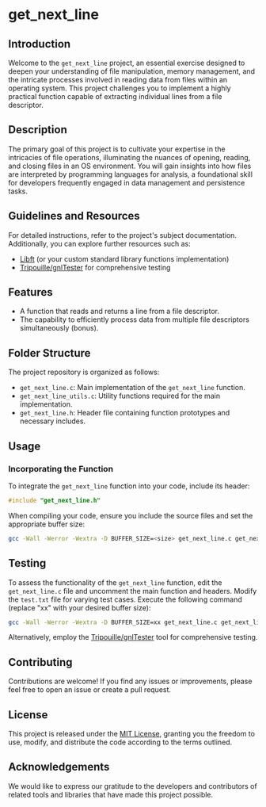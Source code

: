 # get_next_line

## Introduction

Welcome to the `get_next_line` project, an essential exercise designed to deepen your understanding of file manipulation, memory management, and the intricate processes involved in reading data from files within an operating system. This project challenges you to implement a highly practical function capable of extracting individual lines from a file descriptor.

## Description

The primary goal of this project is to cultivate your expertise in the intricacies of file operations, illuminating the nuances of opening, reading, and closing files in an OS environment. You will gain insights into how files are interpreted by programming languages for analysis, a foundational skill for developers frequently engaged in data management and persistence tasks.

## Guidelines and Resources

For detailed instructions, refer to the project's subject documentation. Additionally, you can explore further resources such as:

- [Libft](https://github.com/your-username/libft) (or your custom standard library functions implementation)
- [Tripouille/gnlTester](https://github.com/Tripouille/gnlTester) for comprehensive testing

## Features

- A function that reads and returns a line from a file descriptor.
- The capability to efficiently process data from multiple file descriptors simultaneously (bonus).

## Folder Structure

The project repository is organized as follows:

- `get_next_line.c`: Main implementation of the `get_next_line` function.
- `get_next_line_utils.c`: Utility functions required for the main implementation.
- `get_next_line.h`: Header file containing function prototypes and necessary includes.

## Usage

### Incorporating the Function

To integrate the `get_next_line` function into your code, include its header:

```c
#include "get_next_line.h"
```

When compiling your code, ensure you include the source files and set the appropriate buffer size:

```sh
gcc -Wall -Werror -Wextra -D BUFFER_SIZE=<size> get_next_line.c get_next_line_utils.c
```

## Testing

To assess the functionality of the `get_next_line` function, edit the `get_next_line.c` file and uncomment the main function and headers. Modify the `test.txt` file for varying test cases. Execute the following command (replace "xx" with your desired buffer size):

```sh
gcc -Wall -Werror -Wextra -D BUFFER_SIZE=xx get_next_line.c get_next_line_utils.c && ./a.out
```

Alternatively, employ the [Tripouille/gnlTester](https://github.com/Tripouille/gnlTester) tool for comprehensive testing.

## Contributing

Contributions are welcome! If you find any issues or improvements, please feel free to open an issue or create a pull request.

## License

This project is released under the [MIT License](LICENSE), granting you the freedom to use, modify, and distribute the code according to the terms outlined.

## Acknowledgements

We would like to express our gratitude to the developers and contributors of related tools and libraries that have made this project possible.

